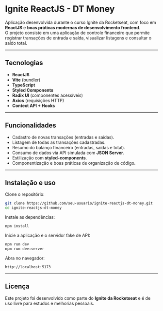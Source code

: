 # Ignite ReactJS - DT Money

Aplicação desenvolvida durante o curso Ignite da Rocketseat, com foco em **ReactJS** e **boas práticas modernas de desenvolvimento frontend**.  
O projeto consiste em uma aplicação de controle financeiro que permite registrar transações de entrada e saída, visualizar listagens e consultar o saldo total.

---

## Tecnologias

- **ReactJS**
- **Vite** (bundler)
- **TypeScript**
- **Styled Components**
- **Radix UI** (componentes acessíveis)
- **Axios** (requisições HTTP)
- **Context API + Hooks**

---

## Funcionalidades

- Cadastro de novas transações (entradas e saídas).
- Listagem de todas as transações cadastradas.
- Resumo do balanço financeiro (entradas, saídas e total).
- Consumo de dados via API simulada com **JSON Server**.
- Estilização com **styled-components**.
- Componentização e boas práticas de organização de código.

---

## Instalação e uso

Clone o repositório:

```bash
git clone https://github.com/seu-usuario/ignite-reactjs-dt-money.git
cd ignite-reactjs-dt-money
```

Instale as dependências:

```bash
npm install
```

Inicie a aplicação e o servidor fake de API:

```bash
npm run dev
npm run dev:server
```

Abra no navegador:

```
http://localhost:5173
```

---

## Licença

Este projeto foi desenvolvido como parte do **Ignite da Rocketseat** e é de uso livre para estudos e melhorias pessoais.
